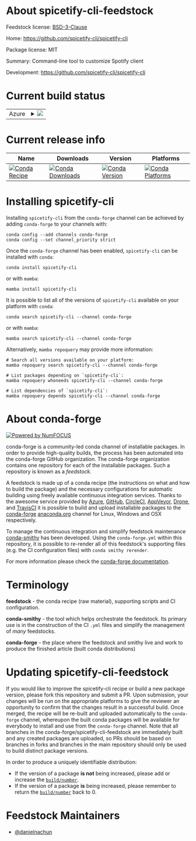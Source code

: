 About spicetify-cli-feedstock
=============================

Feedstock license: [BSD-3-Clause](https://github.com/conda-forge/spicetify-cli-feedstock/blob/main/LICENSE.txt)

Home: https://github.com/spicetify-cli/spicetify-cli

Package license: MIT

Summary: Command-line tool to customize Spotify client

Development: https://github.com/spicetify-cli/spicetify-cli

Current build status
====================


<table>
    
  <tr>
    <td>Azure</td>
    <td>
      <details>
        <summary>
          <a href="https://dev.azure.com/conda-forge/feedstock-builds/_build/latest?definitionId=24214&branchName=main">
            <img src="https://dev.azure.com/conda-forge/feedstock-builds/_apis/build/status/spicetify-cli-feedstock?branchName=main">
          </a>
        </summary>
        <table>
          <thead><tr><th>Variant</th><th>Status</th></tr></thead>
          <tbody><tr>
              <td>linux_64</td>
              <td>
                <a href="https://dev.azure.com/conda-forge/feedstock-builds/_build/latest?definitionId=24214&branchName=main">
                  <img src="https://dev.azure.com/conda-forge/feedstock-builds/_apis/build/status/spicetify-cli-feedstock?branchName=main&jobName=linux&configuration=linux%20linux_64_" alt="variant">
                </a>
              </td>
            </tr><tr>
              <td>osx_64</td>
              <td>
                <a href="https://dev.azure.com/conda-forge/feedstock-builds/_build/latest?definitionId=24214&branchName=main">
                  <img src="https://dev.azure.com/conda-forge/feedstock-builds/_apis/build/status/spicetify-cli-feedstock?branchName=main&jobName=osx&configuration=osx%20osx_64_" alt="variant">
                </a>
              </td>
            </tr>
          </tbody>
        </table>
      </details>
    </td>
  </tr>
</table>

Current release info
====================

| Name | Downloads | Version | Platforms |
| --- | --- | --- | --- |
| [![Conda Recipe](https://img.shields.io/badge/recipe-spicetify--cli-green.svg)](https://anaconda.org/conda-forge/spicetify-cli) | [![Conda Downloads](https://img.shields.io/conda/dn/conda-forge/spicetify-cli.svg)](https://anaconda.org/conda-forge/spicetify-cli) | [![Conda Version](https://img.shields.io/conda/vn/conda-forge/spicetify-cli.svg)](https://anaconda.org/conda-forge/spicetify-cli) | [![Conda Platforms](https://img.shields.io/conda/pn/conda-forge/spicetify-cli.svg)](https://anaconda.org/conda-forge/spicetify-cli) |

Installing spicetify-cli
========================

Installing `spicetify-cli` from the `conda-forge` channel can be achieved by adding `conda-forge` to your channels with:

```
conda config --add channels conda-forge
conda config --set channel_priority strict
```

Once the `conda-forge` channel has been enabled, `spicetify-cli` can be installed with `conda`:

```
conda install spicetify-cli
```

or with `mamba`:

```
mamba install spicetify-cli
```

It is possible to list all of the versions of `spicetify-cli` available on your platform with `conda`:

```
conda search spicetify-cli --channel conda-forge
```

or with `mamba`:

```
mamba search spicetify-cli --channel conda-forge
```

Alternatively, `mamba repoquery` may provide more information:

```
# Search all versions available on your platform:
mamba repoquery search spicetify-cli --channel conda-forge

# List packages depending on `spicetify-cli`:
mamba repoquery whoneeds spicetify-cli --channel conda-forge

# List dependencies of `spicetify-cli`:
mamba repoquery depends spicetify-cli --channel conda-forge
```


About conda-forge
=================

[![Powered by
NumFOCUS](https://img.shields.io/badge/powered%20by-NumFOCUS-orange.svg?style=flat&colorA=E1523D&colorB=007D8A)](https://numfocus.org)

conda-forge is a community-led conda channel of installable packages.
In order to provide high-quality builds, the process has been automated into the
conda-forge GitHub organization. The conda-forge organization contains one repository
for each of the installable packages. Such a repository is known as a *feedstock*.

A feedstock is made up of a conda recipe (the instructions on what and how to build
the package) and the necessary configurations for automatic building using freely
available continuous integration services. Thanks to the awesome service provided by
[Azure](https://azure.microsoft.com/en-us/services/devops/), [GitHub](https://github.com/),
[CircleCI](https://circleci.com/), [AppVeyor](https://www.appveyor.com/),
[Drone](https://cloud.drone.io/welcome), and [TravisCI](https://travis-ci.com/)
it is possible to build and upload installable packages to the
[conda-forge](https://anaconda.org/conda-forge) [anaconda.org](https://anaconda.org/)
channel for Linux, Windows and OSX respectively.

To manage the continuous integration and simplify feedstock maintenance
[conda-smithy](https://github.com/conda-forge/conda-smithy) has been developed.
Using the ``conda-forge.yml`` within this repository, it is possible to re-render all of
this feedstock's supporting files (e.g. the CI configuration files) with ``conda smithy rerender``.

For more information please check the [conda-forge documentation](https://conda-forge.org/docs/).

Terminology
===========

**feedstock** - the conda recipe (raw material), supporting scripts and CI configuration.

**conda-smithy** - the tool which helps orchestrate the feedstock.
                   Its primary use is in the construction of the CI ``.yml`` files
                   and simplify the management of *many* feedstocks.

**conda-forge** - the place where the feedstock and smithy live and work to
                  produce the finished article (built conda distributions)


Updating spicetify-cli-feedstock
================================

If you would like to improve the spicetify-cli recipe or build a new
package version, please fork this repository and submit a PR. Upon submission,
your changes will be run on the appropriate platforms to give the reviewer an
opportunity to confirm that the changes result in a successful build. Once
merged, the recipe will be re-built and uploaded automatically to the
`conda-forge` channel, whereupon the built conda packages will be available for
everybody to install and use from the `conda-forge` channel.
Note that all branches in the conda-forge/spicetify-cli-feedstock are
immediately built and any created packages are uploaded, so PRs should be based
on branches in forks and branches in the main repository should only be used to
build distinct package versions.

In order to produce a uniquely identifiable distribution:
 * If the version of a package **is not** being increased, please add or increase
   the [``build/number``](https://docs.conda.io/projects/conda-build/en/latest/resources/define-metadata.html#build-number-and-string).
 * If the version of a package **is** being increased, please remember to return
   the [``build/number``](https://docs.conda.io/projects/conda-build/en/latest/resources/define-metadata.html#build-number-and-string)
   back to 0.

Feedstock Maintainers
=====================

* [@danielnachun](https://github.com/danielnachun/)

